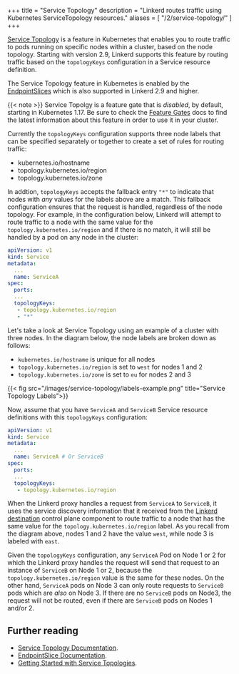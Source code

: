 +++
title = "Service Topology"
description = "Linkerd routes traffic using Kubernetes ServiceTopology resources."
aliases = [
  "/2/service-topology/"
]
+++

[Service Topology](https://kubernetes.io/docs/concepts/services-networking/service-topology/)
is a feature in Kubernetes that enables you to route traffic to pods running on
specific nodes within a cluster, based on the node topology. Starting with
version 2.9, Linkerd supports this feature by routing traffic based on the
`topologyKeys` configuration in a Service resource definition.

The Service Topology feature in Kubernetes is enabled by the
[EndpointSlices](https://kubernetes.io/docs/concepts/services-networking/endpoint-slices/)
which
is also supported in Linkerd 2.9 and higher.

{{< note >}} Service Topolgy is a feature gate that is _disabled_, by default,
starting in Kubernetes 1.17. Be sure to check the [Feature Gates](https://kubernetes.io/docs/reference/command-line-tools-reference/feature-gates/)
docs to find the latest information about this feature in order to use it in
your cluster.

Currently the `topologyKeys` configuration supports three node labels that can
be specified separately or together to create a set of rules for routing
traffic:

* kubernetes.io/hostname
* topology.kubernetes.io/region
* topology.kubernetes.io/zone

In addtion, `topologyKeys` accepts the fallback entry `"*"` to indicate that
nodes with _any_ values for the labels above are a match. This fallback
configuration ensures that the request is handled, regardless of the node
topology. For example, in the configuration below, Linkerd will attempt to route
traffic to a node with the same value for the `topology.kubernetes.io/region`
and if there is no match, it will still be handled by a pod on any node in the
cluster:

```yaml
apiVersion: v1
kind: Service
metadata:
  ...
  name: ServiceA
spec:
  ports:
  ...
  topologyKeys:
   - topology.kubernetes.io/region
   - "*"
```

Let's take a look at Service Topology using an example of a cluster with three
nodes. In the diagram below, the node labels are broken down as follows:

* `kubernetes.io/hostname` is unique for all nodes
* `topology.kubernetes.io/region` is set to `west` for nodes 1 and 2
* `topology.kubernetes.io/zone` is set to `eu` for nodes 2 and 3

{{< fig src="/images/service-topology/labels-example.png"
title="Service Topology Labels">}}

Now, assume that you have `ServiceA` and `ServiceB` Service resource
definitions with this `topologyKeys` configuration:

```yaml
apiVersion: v1
kind: Service
metadata:
  ...
  name: ServiceA # Or ServiceB
spec:
  ports:
  ...
  topologyKeys:
   - topology.kubernetes.io/region
```

When the Linkerd proxy handles a request from `ServiceA` to `ServiceB`, it uses
the service discovery information that it received from the [Linkerd destination](/2/reference/architecture/#destination)
control plane component to route traffic to a node that has the same value for
the `topology.kubernetes.io/region` label. As you recall from the diagram
above, nodes 1 and 2 have the value `west`, while node 3 is labeled with `east`.

Given the `topologyKeys` configuration, any `ServiceA` Pod on Node 1 or 2 for
which the Linkerd proxy handles the request will send that request to an
instance of `ServiceB` on Node 1 or 2, because the `topology.kubernetes.io/region`
value is the same for these nodes. On the other hand, `ServiceA` pods on Node 3
can only route requests to `ServiceB` pods which are _also_ on Node 3. If there
are no `ServiceB` pods on Node3, the request will not be routed, even if there
are `ServiceB` pods on Nodes 1 and/or 2.

## Further reading

* [Service Topology Documentation](https://kubernetes.io/docs/concepts/services-networking/service-topology/).
* [EndpointSlice Documentation](https://kubernetes.io/docs/concepts/services-networking/endpoint-slices/).
* [Getting Started with Service Topologies](/2/tasks/service-topologies/).

